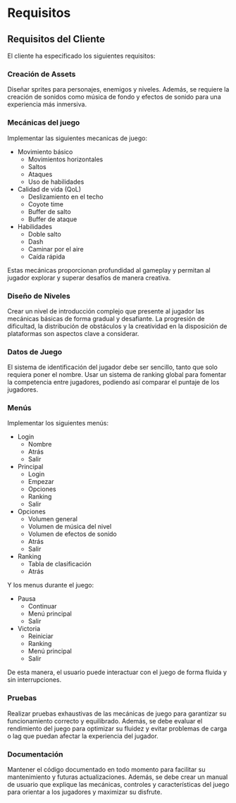# Requisitos

## Requisitos del Cliente
El cliente ha especificado los siguientes requisitos:

### Creación de Assets
Diseñar sprites para personajes, enemigos y niveles. Además, se requiere la creación de sonidos como música de fondo y efectos de sonido para una experiencia más inmersiva.

### Mecánicas del juego
Implementar las siguientes mecanicas de juego:
- Movimiento básico
    - Movimientos horizontales
    - Saltos
    - Ataques
    - Uso de habilidades
- Calidad de vida (QoL)
    - Deslizamiento en el techo
    - Coyote time
    - Buffer de salto
    - Buffer de ataque
- Habilidades
    - Doble salto
    - Dash
    - Caminar por el aire
    - Caída rápida

Estas mecánicas proporcionan profundidad al gameplay y permitan al jugador explorar y superar desafíos de manera creativa.

### Diseño de Niveles
Crear un nivel de introducción complejo que presente al jugador las mecánicas básicas de forma gradual y desafiante. La progresión de dificultad, la distribución de obstáculos y la creatividad en la disposición de plataformas son aspectos clave a considerar.

### Datos de Juego
El sistema de identificación del jugador debe ser sencillo, tanto que solo requiera poner el nombre. Usar un sistema de ranking global para fomentar la competencia entre jugadores, podiendo así comparar el puntaje de los jugadores.

### Menús
Implementar los siguientes menús:
- Login
    - Nombre
    - Atrás
    - Salir
- Principal
    - Login
    - Empezar
    - Opciones
    - Ranking
    - Salir
- Opciones
    - Volumen general
    - Volumen de música del nivel
    - Volumen de efectos de sonido
    - Atrás
    - Salir
- Ranking
    - Tabla de clasificación
    - Atrás

Y los menus durante el juego:
- Pausa
    - Continuar
    - Menú principal
    - Salir
- Victoria
    - Reiniciar
    - Ranking
    - Menú principal
    - Salir

De esta manera, el usuario puede interactuar con el juego de forma fluida y sin interrupciones.

### Pruebas
Realizar pruebas exhaustivas de las mecánicas de juego para garantizar su funcionamiento correcto y equilibrado. Además, se debe evaluar el rendimiento del juego para optimizar su fluidez y evitar problemas de carga o lag que puedan afectar la experiencia del jugador.

### Documentación
Mantener el código documentado en todo momento para facilitar su mantenimiento y futuras actualizaciones. Además, se debe crear un manual de usuario que explique las mecánicas, controles y características del juego para orientar a los jugadores y maximizar su disfrute.
